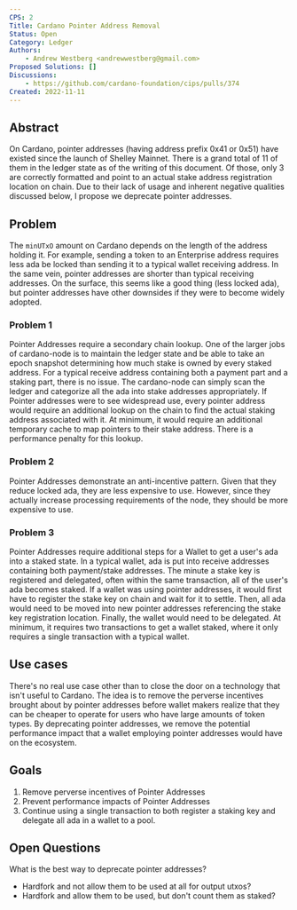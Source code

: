 ```yaml
---
CPS: 2
Title: Cardano Pointer Address Removal
Status: Open
Category: Ledger
Authors:
    - Andrew Westberg <andrewwestberg@gmail.com>
Proposed Solutions: []
Discussions:
    - https://github.com/cardano-foundation/cips/pulls/374
Created: 2022-11-11
---
```


## Abstract
On Cardano, pointer addresses (having address prefix 0x41 or 0x51) have existed since the launch of Shelley Mainnet. There is a grand total of 11 of them in the ledger state as of the writing of this document. Of those, only 3 are correctly formatted and point to an actual stake address registration location on chain. Due to their lack of usage and inherent negative qualities discussed below, I propose we deprecate pointer addresses. 

## Problem
The `minUTxO` amount on Cardano depends on the length of the address holding it. For example, sending a token to an Enterprise address requires less ada be locked than sending it to a typical wallet receiving address. In the same vein, pointer addresses are shorter than typical receiving addresses. On the surface, this seems like a good thing (less locked ada), but pointer addresses have other downsides if they were to become widely adopted.

### Problem 1
Pointer Addresses require a secondary chain lookup. One of the larger jobs of cardano-node is to maintain the ledger state and be able to take an epoch snapshot determining how much stake is owned by every staked address. For a typical receive address containing both a payment part and a staking part, there is no issue. The cardano-node can simply scan the ledger and categorize all the ada into stake addresses appropriately. If Pointer addresses were to see widespread use, every pointer address would require an additional lookup on the chain to find the actual staking address associated with it. At minimum, it would require an additional temporary cache to map pointers to their stake address. There is a performance penalty for this lookup.

### Problem 2
Pointer Addresses demonstrate an anti-incentive pattern. Given that they reduce locked ada, they are less expensive to use. However, since they actually increase processing requirements of the node, they should be more expensive to use.

### Problem 3
Pointer Addresses require additional steps for a Wallet to get a user's ada into a staked state. In a typical wallet, ada is put into receive addresses containing both payment/stake addresses. The minute a stake key is registered and delegated, often within the same transaction, all of the user's ada becomes staked. If a wallet was using pointer addresses, it would first have to register the stake key on chain and wait for it to settle. Then, all ada would need to be moved into new pointer addresses referencing the stake key registration location. Finally, the wallet would need to be delegated. At minimum, it requires two transactions to get a wallet staked, where it only requires a single transaction with a typical wallet.

## Use cases
There's no real use case other than to close the door on a technology that isn't useful to Cardano. The idea is to remove the perverse incentives brought about by pointer addresses before wallet makers realize that they can be cheaper to operate for users who have large amounts of token types. By deprecating pointer addresses, we remove the potential performance impact that a wallet employing pointer addresses would have on the ecosystem.


## Goals
 1. Remove perverse incentives of Pointer Addresses
 2. Prevent performance impacts of Pointer Addresses
 3. Continue using a single transaction to both register a staking key and delegate all ada in a wallet to a pool.

## Open Questions
What is the best way to deprecate pointer addresses?
 - Hardfork and not allow them to be used at all for output utxos? 
 - Hardfork and allow them to be used, but don't count them as staked?